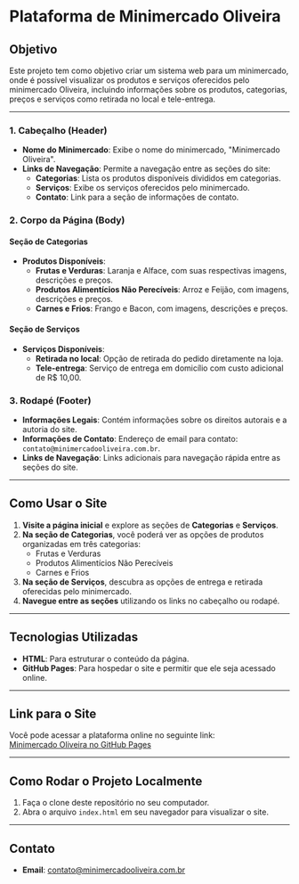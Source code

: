 # Plataforma de Minimercado Oliveira

## Objetivo
Este projeto tem como objetivo criar um sistema web para um minimercado, onde é possível visualizar os produtos e serviços oferecidos pelo minimercado Oliveira, incluindo informações sobre os produtos, categorias, preços e serviços como retirada no local e tele-entrega.

---

### 1. **Cabeçalho (Header)**
   - **Nome do Minimercado**: Exibe o nome do minimercado, "Minimercado Oliveira".
   - **Links de Navegação**: Permite a navegação entre as seções do site:
     - **Categorias**: Lista os produtos disponíveis divididos em categorias.
     - **Serviços**: Exibe os serviços oferecidos pelo minimercado.
     - **Contato**: Link para a seção de informações de contato.

### 2. **Corpo da Página (Body)**

#### **Seção de Categorias**
   - **Produtos Disponíveis**:
     - **Frutas e Verduras**: Laranja e Alface, com suas respectivas imagens, descrições e preços.
     - **Produtos Alimentícios Não Perecíveis**: Arroz e Feijão, com imagens, descrições e preços.
     - **Carnes e Frios**: Frango e Bacon, com imagens, descrições e preços.

#### **Seção de Serviços**
   - **Serviços Disponíveis**:
     - **Retirada no local**: Opção de retirada do pedido diretamente na loja.
     - **Tele-entrega**: Serviço de entrega em domicílio com custo adicional de R$ 10,00.

### 3. **Rodapé (Footer)**
   - **Informações Legais**: Contém informações sobre os direitos autorais e a autoria do site.
   - **Informações de Contato**: Endereço de email para contato: `contato@minimercadooliveira.com.br`.
   - **Links de Navegação**: Links adicionais para navegação rápida entre as seções do site.

---

## Como Usar o Site

1. **Visite a página inicial** e explore as seções de **Categorias** e **Serviços**.
2. **Na seção de Categorias**, você poderá ver as opções de produtos organizadas em três categorias:
   - Frutas e Verduras
   - Produtos Alimentícios Não Perecíveis
   - Carnes e Frios
3. **Na seção de Serviços**, descubra as opções de entrega e retirada oferecidas pelo minimercado.
4. **Navegue entre as seções** utilizando os links no cabeçalho ou rodapé.

---

## Tecnologias Utilizadas

- **HTML**: Para estruturar o conteúdo da página.
- **GitHub Pages**: Para hospedar o site e permitir que ele seja acessado online.

---

## Link para o Site

Você pode acessar a plataforma online no seguinte link:  
[Minimercado Oliveira no GitHub Pages](https://marianacadeoli.github.io/minimercadooliveira)

---

## Como Rodar o Projeto Localmente

1. Faça o clone deste repositório no seu computador.
2. Abra o arquivo `index.html` em seu navegador para visualizar o site.

---

## Contato

- **Email**: contato@minimercadooliveira.com.br